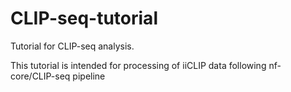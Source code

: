 # CLIP-seq-tutorial
Tutorial for CLIP-seq analysis.

This tutorial is intended for processing of iiCLIP data following nf-core/CLIP-seq pipeline
